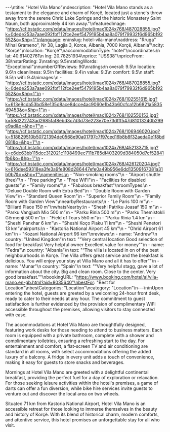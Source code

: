 ---\ntitle: "Hotel Vila Mano"\ndescription: "Hotel Vila Mano stands as a testament to the elegance and charm of Korçë, located just a stone's throw away from the serene Ohrid Lake Springs and the historic Monastery Saint Naum, both approximately 44 km away."\nfeaturedImage: "https://cf.bstatic.com/xdata/images/hotel/max1024x768/487028855.jpg?k=0dede253a7aae092fbf112fce2eef5479195b4aa8a079f79932f6d965b192552&o=&hp=1"\nlanguage: en\nslug: hotel-vila-mano\naddress: "Rruga\" Mihal Grameno\", Nr 38, Lagjia 3, Korce, Albania, 7000 Korçë, Albania"\ncity: "Korçë"\nlocation: "Korçë"\naccommodationType: "hotel"\ncoordinates:\n  lat: 40.61402761\n  lng: 20.78251934\nprice: "US$38"\npriceFrom: 38\nstarRating: 3\nrating: 9.5\nratingWords: "Exceptional"\nnumberOfReviews: 90\nratings:\n  overall: 9.5\n  location: 9.6\n  cleanliness: 9.5\n  facilities: 9.4\n  value: 9.3\n  comfort: 9.5\n  staff: 9.5\n  wifi: 9.4\nimages:\n  - "https://cf.bstatic.com/xdata/images/hotel/max1024x768/487028855.jpg?k=0dede253a7aae092fbf112fce2eef5479195b4aa8a079f79932f6d965b192552&o=&hp=1"\n  - "https://cf.bstatic.com/xdata/images/hotel/max1024x768/102551615.jpg?k=613e9cda53bd58e135d8ace84cce4ac9060e1b43b60cfca12b6821a583549453&o=&hp=1"\n  - "https://cf.bstatic.com/xdata/images/hotel/max1024x768/102550153.jpg?k=58d222743ad2685faf8ebd3c7d3d73e223e70e73dfff547d81013240b299e9ad&o=&hp=1"\n  - "https://cf.bstatic.com/xdata/images/hotel/max1024x768/106946020.jpg?k=518829510b50721394de0568e90a01797c7f97ced16b8b8f32aeda0e1f8bd081&o=&hp=1"\n  - "https://cf.bstatic.com/xdata/images/hotel/max1024x768/452133715.jpg?k=c6dc63bb115dcc312021c1108499ec711b785df403209d384050d7cf52841fb6&o=&hp=1"\n  - "https://cf.bstatic.com/xdata/images/hotel/max1024x768/426120204.jpg?k=616dee59318ea3fe3a9fe808d286447efe0a49b956e6dd13509167081a31b0b7&o=&hp=1"\namenities:\n  - "Non-smoking rooms"\n  - "Airport shuttle (free)"\n  - "Free parking"\n  - "Free WiFi"\n  - "Facilities for disabled guests"\n  - "Family rooms"\n  - "Fabulous breakfast"\nroomTypes:\n  - "Deluxe Double Room with Extra Bed"\n  - "Double Room with Garden View"\n  - "Standard Queen Room"\n  - "Superior Family Room"\n  - "Family Room with Garden View"\nnearbyRestaurants:\n  - "Le Paris 100 m"\n  - "Billiard Place 150 m"\nwhatsNearby:\n  - "Sheshi Patriku Joasaf 150 m"\n  - "Parku Vangjush Mio 500 m"\n  - "Parku Rinia 500 m"\n  - "Parku Themistokli Gërmenji 500 m"\n  - "Field of Tears 550 m"\n  - "Parku Rinia 1.4 km"\n  - "Sheshi Panxhar 6 km"\n  - "Sheshi Koço Plaku 11 km"\n  - "Sheshi Penetori 13 km"\nairports:\n  - "Kastoria National Airport 45 km"\n  - "Ohrid Airport 61 km"\n  - "Kozani National Airport 96 km"\nreviews:\n  - name: "Andrew"\n    country: "United Kingdom"\n    text: "“Very central location
Good selection of food for breakfast
Very helpful owner Excellent value for money”"\n  - name: "Fedra"\n    country: "Albania"\n    text: "“The villa is located in on of the best neighbourhoods in Korçe. The Villa offers great service and the breakfast is delicious. You will enjoy your stay at Villa Mano and all it has to offer”"\n  - name: "Munar"\n    country: "Spain"\n    text: "“Very helpful stagg, gave a lot of information about the city. Big and clean room. Close to the center. Very good breakfast.”"\nbookingURL: "https://www.booking.com/hotel/al/vila-mano.en-gb.html?aid=8035640"\nbestFor: "Best for Location"\nbestCategories: "Location"\ncategory: "Location"\n---\n\nUpon entering the hotel, guests are greeted by a welcoming 24-hour front desk, ready to cater to their needs at any hour. The commitment to guest satisfaction is further evidenced by the provision of complimentary WiFi accessible throughout the premises, allowing visitors to stay connected with ease.

The accommodations at Hotel Vila Mano are thoughtfully designed, featuring work desks for those needing to attend to business matters. Each room is equipped with a private bathroom, complete with a shower and complimentary toiletries, ensuring a refreshing start to the day. For entertainment and comfort, a flat-screen TV and air conditioning are standard in all rooms, with select accommodations offering the added luxury of a balcony. A fridge in every unit adds a touch of convenience, making it easy for guests to store snacks and beverages.

Mornings at Hotel Vila Mano are greeted with a delightful continental breakfast, providing the perfect fuel for a day of exploration or relaxation. For those seeking leisure activities within the hotel's premises, a game of darts can offer a fun diversion, while bike hire services invite guests to venture out and discover the local area on two wheels.

Situated 71 km from Kastoria National Airport, Hotel Vila Mano is an accessible retreat for those looking to immerse themselves in the beauty and history of Korçë. With its blend of historical charm, modern comforts, and attentive service, this hotel promises an unforgettable stay for all who visit.